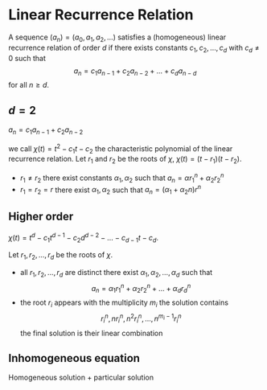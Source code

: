 # Linear Recurrence Relation

A sequence $(a_n) = (a_0, a_1, a_2, \dots)$ satisfies a (homogeneous) linear recurrence relation of order $d$ if there exists constants $c_1, c_2, \dots, c_d$ with $c_d \neq 0$ such that
$$a_n = c_1a_{n - 1} + c_2a_{n - 2} + \dots + c_da_{n - d}$$
for all $n \ge d$.

## $d = 2$

$a_n = c_1 a_{n - 1} + c_2 a_{n - 2}$

we call $\chi (t) = t^2 - c_1 t - c_2$ the characteristic polynomial of the linear recurrence relation. Let $r_1$ and $r_2$ be the roots of $\chi$, $\chi (t) = (t - r_1)(t - r_2)$.

- $r_1 \neq r_2$
  there exist constants $\alpha_1, \alpha_2$ such that $a_n = \alpha r_1^n + \alpha_2 r_2^n$
- $r_1 = r_2 = r$
  there exist $\alpha_1, \alpha_2$ such that $a_n = (\alpha_1 + \alpha_2 n)r^n$

## Higher order

$\chi (t) = t^d - c_1 t^{d - 1} - c_2 d^{d - 2} - \dots - c_{d - 1} t - c_d$.

Let $r_1, r_2, \dots, r_d$ be the roots of $\chi$.

- all $r_1, r_2, \dots, r_d$ are distinct
  there exist $\alpha_1, \alpha_2, \dots, \alpha_d$ such that
  $$a_n = \alpha_1 r_1^n + \alpha_2 r_2^n + \dots + \alpha_d r_d^n$$
- the root $r_i$ appears with the multiplicity $m_i$
  the solution contains
  $$r_i^n, n r_i^n, n^2 r_i^n, \dots, n^{m_i - 1} r_i^n$$
  the final solution is their linear combination

## Inhomogeneous equation

Homogeneous solution + particular solution
